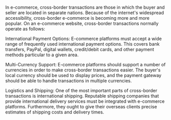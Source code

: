 In e-commerce, cross-border transactions are those in which the buyer and seller are located in separate nations. Because of the internet's widespread accessibility, 
cross-border e-commerce is becoming more and more popular. On an e-commerce website, cross-border transactions normally operate as follows:

International Payment Options: E-commerce platforms must accept a wide range of frequently used international payment options. This covers bank transfers, PayPal, 
digital wallets, credit/debit cards, and other payment methods particular to a given area.

Multi-Currency Support: E-commerce platforms should support a number of currencies in order to make cross-border transactions easier.
The buyer's local currency should be used to display prices, and the payment gateway should be able to handle transactions in multiple currencies.

Logistics and Shipping: One of the most important parts of cross-border transactions is international shipping. Reputable shipping companies that provide international 
delivery services must be integrated with e-commerce platforms. Furthermore, they ought to give their overseas clients precise estimates of shipping costs and delivery times.

